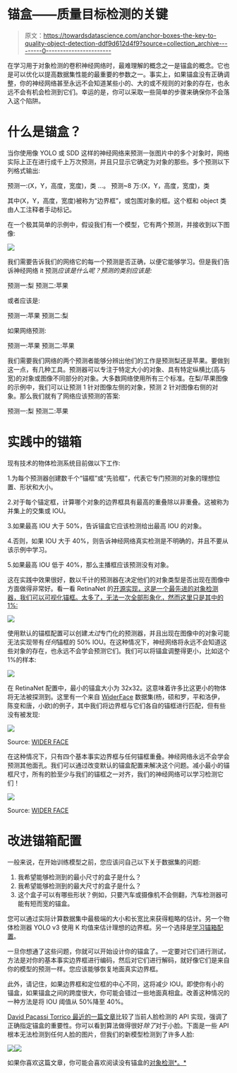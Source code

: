 # 锚盒——质量目标检测的关键

> 原文：<https://towardsdatascience.com/anchor-boxes-the-key-to-quality-object-detection-ddf9d612d4f9?source=collection_archive---------0----------------------->

在学习用于对象检测的卷积神经网络时，最难理解的概念之一是锚盒的概念。它也是可以优化以提高数据集性能的最重要的参数之一。事实上，如果锚盒没有正确调整，你的神经网络甚至永远不会知道某些小的、大的或不规则的对象的存在，也永远不会有机会检测到它们。幸运的是，你可以采取一些简单的步骤来确保你不会落入这个陷阱。

# 什么是锚盒？

当你使用像 YOLO 或 SDD 这样的神经网络来预测一张图片中的多个对象时，网络实际上正在进行成千上万次预测，并且只显示它确定为对象的那些。多个预测以下列格式输出:

预测一:(X，Y，高度，宽度)，类
…。
预测~8 万:(X，Y，高度，宽度)，类

其中(X，Y，高度，宽度)被称为“边界框”，或包围对象的框。这个框和 object 类由人工注释者手动标记。

在一个极其简单的示例中，假设我们有一个模型，它有两个预测，并接收到以下图像:

![](img/667728f65fd66f09a74950000a3eda30.png)

我们需要告诉我们的网络它的每一个预测是否正确，以便它能够学习。但是我们告诉神经网络 it 预测*应该是什么呢？预测的类别应该是:*

预测一:梨
预测二:苹果

或者应该是:

预测一:苹果
预测二:梨

如果网络预测:

预测一:苹果
预测二:苹果

我们需要我们网络的两个预测者能够分辨出他们的工作是预测梨还是苹果。要做到这一点，有几种工具。预测器可以专注于特定大小的对象、具有特定纵横比(高与宽)的对象或图像不同部分的对象。大多数网络使用所有三个标准。在梨/苹果图像的示例中，我们可以让预测 1 针对图像左侧的对象，预测 2 针对图像右侧的对象。那么我们就有了网络应该预测的答案:

预测一:梨
预测二:苹果

# 实践中的锚箱

现有技术的物体检测系统目前做以下工作:

1.为每个预测器创建数千个“锚框”或“先验框”，代表它专门预测的对象的理想位置、形状和大小。

2.对于每个锚定框，计算哪个对象的边界框具有最高的重叠除以非重叠。这被称为并集上的交集或 IOU。

3.如果最高 IOU 大于 50%，告诉锚盒它应该检测给出最高 IOU 的对象。

4.否则，如果 IOU 大于 40%，则告诉神经网络真实检测是不明确的，并且不要从该示例中学习。

5.如果最高 IOU 低于 40%，那么主播框应该预测没有对象。

这在实践中效果很好，数以千计的预测器在决定他们的对象类型是否出现在图像中方面做得非常好。看一看 RetinaNet 的[开源实现，这是一个最先进的对象检测器，我们可以可视化锚框。太多了，无法一次全部形象化，然而这里只是其中的 1%:](https://github.com/kuangliu/pytorch-retinanet)

![](img/a643e490523b3fd65cf7e9f99485cf98.png)

使用默认的锚框配置可以创建*太过*专门化的预测器，并且出现在图像中的对象可能无法实现带有*任何*锚框的 50% IOU。在这种情况下，神经网络将永远不会知道这些对象的存在，也永远不会学会预测它们。我们可以将锚盒调整得更小，比如这个 1%的样本:

![](img/f517220c24d9ca1d5a7239d6e841a4e0.png)

在 RetinaNet 配置中，最小的锚盒大小为 32x32。这意味着许多比这更小的物体将无法被探测到。这里有一个来自 [WiderFace](http://mmlab.ie.cuhk.edu.hk/projects/WIDERFace/) 数据集(杨，硕和罗，平和洛伊，陈变和唐，小欧)的例子，其中我们将边界框与它们各自的锚框进行匹配，但有些没有被发现:

![](img/c9975ef143d06ef3058897e626fe7bf2.png)

Source: [WIDER FACE](http://shuoyang1213.me/WIDERFACE/)

在这种情况下，只有四个基本事实边界框与任何锚框重叠。神经网络永远不会学会预测其他面孔。我们可以通过改变默认的锚盒配置来解决这个问题。减小最小的锚框尺寸，所有的脸至少与我们的锚框之一对齐，我们的神经网络可以学习检测它们！

![](img/5304bfcf0201a08ec4231cabefa303d1.png)

Source: [WIDER FACE](http://shuoyang1213.me/WIDERFACE/)

# 改进锚箱配置

一般来说，在开始训练模型之前，您应该问自己以下关于数据集的问题:

1.  我希望能够检测到的最小尺寸的盒子是什么？
2.  我希望能够检测到的最大尺寸的盒子是什么？
3.  这个盒子可以有哪些形状？例如，只要汽车或摄像机不会侧翻，汽车检测器可能有短而宽的锚盒。

您可以通过实际计算数据集中最极端的大小和长宽比来获得粗略的估计。另一个物体检测器 YOLO v3 使用 K 均值来估计理想的边界框。另一个选择是[学习锚箱配置](https://arxiv.org/abs/1807.00980)。

一旦你想通了这些问题，你就可以开始设计你的锚盒了。一定要对它们进行测试，方法是对你的基本事实边界框进行编码，然后对它们进行解码，就好像它们是来自你的模型的预测一样。您应该能够恢复地面真实边界框。

此外，请记住，如果边界框和定位框的中心不同，这将减少 IOU。即使你有小的锚盒，如果锚盒之间的跨度很大，你可能会错过一些地面真相盒。改善这种情况的一种方法是将 IOU 阈值从 50%降至 40%。

[David Pacassi Torrico 最近的一篇文章](https://www.liip.ch/en/blog/face-detection-an-overview-and-comparison-of-different-solutions-part1)比较了当前人脸检测的 API 实现，强调了正确指定锚盒的重要性。你可以看到算法做得很好*除了*对于小脸。下面是一些 API 根本无法检测到任何人脸的图片，但我们的新模型检测到了许多人脸:

![](img/f8727c5d1ab5275177dff87774622822.png)![](img/3e16683cc73d95cf24fecb4c18d102d3.png)

如果你喜欢这篇文章，你可能会喜欢阅读没有锚盒的[对象检测*。*](https://medium.com/@andersasac/the-end-of-anchors-improving-object-detection-models-and-annotations-73828c7b39f6)